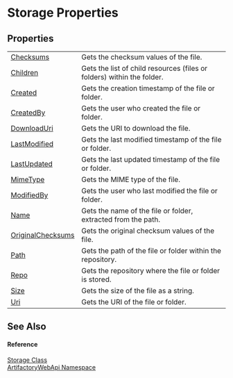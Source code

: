 # Storage Properties




## Properties
<table>
<tr>
<td><a href="5901a0f6-1e9b-3d1b-4434-90bbfa2015a4">Checksums</a></td>
<td>Gets the checksum values of the file.</td></tr>
<tr>
<td><a href="685134d4-4b97-2483-877d-0112ac1cd97f">Children</a></td>
<td>Gets the list of child resources (files or folders) within the folder.</td></tr>
<tr>
<td><a href="0f1d6acd-1325-2b7e-0767-dd03a187185b">Created</a></td>
<td>Gets the creation timestamp of the file or folder.</td></tr>
<tr>
<td><a href="c3b8a00c-dab8-2c71-d9fe-87cbc61eba81">CreatedBy</a></td>
<td>Gets the user who created the file or folder.</td></tr>
<tr>
<td><a href="c8b4332f-891a-ad66-c48e-9c3b246b07eb">DownloadUri</a></td>
<td>Gets the URI to download the file.</td></tr>
<tr>
<td><a href="5766cfe6-c238-77ae-5b1f-3dc8ac1f73e2">LastModified</a></td>
<td>Gets the last modified timestamp of the file or folder.</td></tr>
<tr>
<td><a href="6e819e6a-ab9a-9ebc-2df1-8ed89d47f2ea">LastUpdated</a></td>
<td>Gets the last updated timestamp of the file or folder.</td></tr>
<tr>
<td><a href="02a93b55-8f6f-1825-c386-66de5ac020ce">MimeType</a></td>
<td>Gets the MIME type of the file.</td></tr>
<tr>
<td><a href="4ee092d6-8a4f-6718-c602-cd86b5cc504e">ModifiedBy</a></td>
<td>Gets the user who last modified the file or folder.</td></tr>
<tr>
<td><a href="e6e42bfa-fdac-95bf-23b4-9b3299026550">Name</a></td>
<td>Gets the name of the file or folder, extracted from the path.</td></tr>
<tr>
<td><a href="67dc2db4-d4c4-b699-7939-2c809b9dc048">OriginalChecksums</a></td>
<td>Gets the original checksum values of the file.</td></tr>
<tr>
<td><a href="3dc4e0e5-ded7-a02a-b515-592494e8a49d">Path</a></td>
<td>Gets the path of the file or folder within the repository.</td></tr>
<tr>
<td><a href="c6f01dd1-f7d4-c23e-3f51-f20b2c5b57a4">Repo</a></td>
<td>Gets the repository where the file or folder is stored.</td></tr>
<tr>
<td><a href="daad2019-5654-51a4-6e65-8a7971256f27">Size</a></td>
<td>Gets the size of the file as a string.</td></tr>
<tr>
<td><a href="eb219b91-740e-2b64-46cf-3132b0e0acb1">Uri</a></td>
<td>Gets the URI of the file or folder.</td></tr>
</table>

## See Also


#### Reference
<a href="b1378c1d-f72c-3df8-b8d7-925781091834">Storage Class</a>  
<a href="75b20af6-7197-02a5-e38f-f7b15eac4732">ArtifactoryWebApi Namespace</a>  
